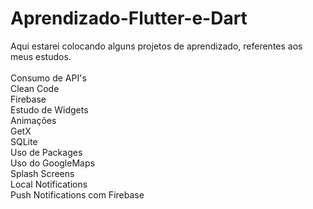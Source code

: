 # Aprendizado-Flutter-e-Dart
Aqui estarei colocando alguns projetos de aprendizado, referentes aos meus estudos.
<br> <br>
Consumo de API's <br>
Clean Code <br>
Firebase <br>
Estudo de Widgets <br>
Animações <br>
GetX <br>
SQLite <br>
Uso de Packages <br>
Uso do GoogleMaps <br>
Splash Screens <br>
Local Notifications <br>
Push Notifications com Firebase <br>
